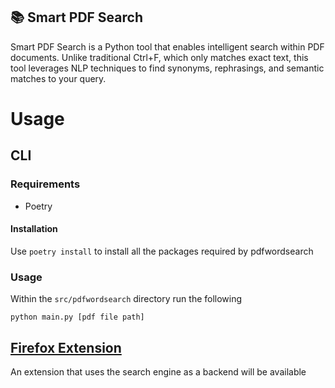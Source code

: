 ## 📚 Smart PDF Search

Smart PDF Search is a Python tool that enables intelligent search within PDF documents. Unlike traditional Ctrl+F, which only matches exact text, this tool leverages NLP techniques to find synonyms, rephrasings, and semantic matches to your query.

# Usage

## CLI

### Requirements
- Poetry

#### Installation
Use ``poetry install`` to install all the packages required by pdfwordsearch

### Usage
Within the ``src/pdfwordsearch`` directory run the following
```
python main.py [pdf file path]
```

## [Firefox Extension](https://github.com/blacheo/pdf_search_extension_nextjs)
An extension that uses the search engine as a backend will be available
